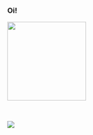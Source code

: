 ### Oi!

 <a href="https://github.com/lroberta569">
<img height="180em" src="https://github-readme-stats.vercel.app/api/top-langs/?username=lroberta569&layout=compact&langs_count=7&theme=tokyonight"/>
 <div style="display: inline_block"><br>
  
  ##
 
  <div> 
  <a href="https://www.linkedin.com/in/larissa-roberta569/" target="_blank"><img src="https://img.shields.io/badge/-LinkedIn-%230077B5?style=for-the-badge&logo=linkedin&logoColor=white" target="_blank"></a>
    
</div>

